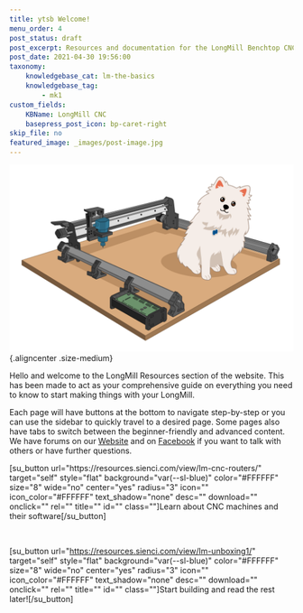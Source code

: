 ```yaml
---
title: ytsb Welcome!
menu_order: 4
post_status: draft
post_excerpt: Resources and documentation for the LongMill Benchtop CNC. You will find info about routers, software, assembly, end mills - everything you need to get started.
post_date: 2021-04-30 19:56:00
taxonomy:
    knowledgebase_cat: lm-the-basics
    knowledgebase_tag:
        - mk1
custom_fields:
    KBName: LongMill CNC
    basepress_post_icon: bp-caret-right
skip_file: no
featured_image: _images/post-image.jpg
---
```


![](/_images/_longmill/_the-basics/lm_welcome_p1.jpg){.aligncenter .size-medium}

Hello and welcome to the LongMill Resources section of the website. This has been made to act as your comprehensive guide on everything you need to know to start making things with your LongMill.

Each page will have buttons at the bottom to navigate step-by-step or you can use the sidebar to quickly travel to a desired page. Some pages also have tabs to switch between the beginner-friendly and advanced content. We have forums on our <a href="https://forum.sienci.com/" target="_blank" rel="noopener noreferrer">Website</a> and on <a href="https://www.facebook.com/groups/mill.one/" target="_blank" rel="noopener noreferrer">Facebook</a> if you want to talk with others or have further questions.

</div>
</div>
[su_button url="https://resources.sienci.com/view/lm-cnc-routers/" target="self" style="flat" background="var(--sl-blue)" color="#FFFFFF" size="8" wide="no" center="yes" radius="3" icon="" icon_color="#FFFFFF" text_shadow="none" desc="" download="" onclick="" rel="" title="" id="" class=""]Learn about CNC machines and their software[/su_button]

&nbsp;

[su_button url="https://resources.sienci.com/view/lm-unboxing1/" target="self" style="flat" background="var(--sl-blue)" color="#FFFFFF" size="8" wide="no" center="yes" radius="3" icon="" icon_color="#FFFFFF" text_shadow="none" desc="" download="" onclick="" rel="" title="" id="" class=""]Start building and read the rest later![/su_button]
